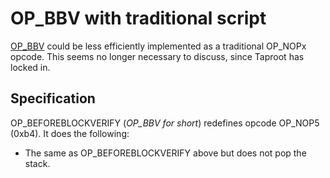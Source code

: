 # OP_BBV with traditional script

[OP_BBV](bip-beforeblockverify.md) could be less efficiently implemented as a traditional OP_NOPx opcode. This seems no longer necessary to discuss, since Taproot has locked in.

## Specification

OP_BEFOREBLOCKVERIFY (*OP_BBV for short*) redefines opcode OP_NOP5 (0xb4). It does the following:

* The same as OP_BEFOREBLOCKVERIFY above but does not pop the stack. 
